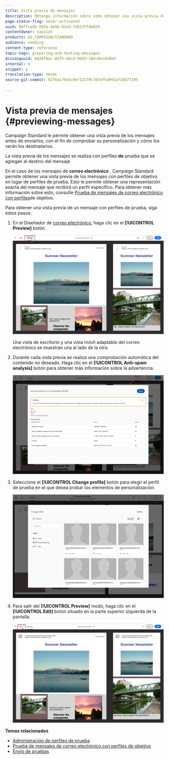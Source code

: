 ```yaml
---
title: Vista previa de mensajes
description: Obtenga información sobre cómo obtener una vista previa de un mensaje en el editor de contenido o en el Diseñador de correo electrónico.
page-status-flag: never-activated
uuid: 8dffca95-59fe-4e9b-93cb-73b33ffde020
contentOwner: sauviat
products: SG_CAMPAIGN/STANDARD
audience: sending
content-type: reference
topic-tags: preparing-and-testing-messages
discoiquuid: 8428f8ac-8ef5-46cd-9d93-10ec0ecd3ded
internal: n
snippet: y
translation-type: tm+mt
source-git-commit: 92f6a176a5c0e712170c7d7ef5a993af18d77295

---
```



# Vista previa de mensajes {#previewing-messages}

Campaign Standard le permite obtener una vista previa de los mensajes antes de enviarlos, con el fin de comprobar su personalización y cómo los verán los destinatarios.

La vista previa de los mensajes se realiza con perfiles **de** prueba que se agregan al destino del mensaje.

En el caso de los mensajes de **correo electrónico** , Campaign Standard permite obtener una vista previa de los mensajes con perfiles de objetivo en lugar de perfiles de prueba. Esto le permite obtener una representación exacta del mensaje que recibirá un perfil específico. Para obtener más información sobre esto, consulte [Prueba de mensajes de correo electrónico con perfiles](../../sending/using/testing-messages-using-target.md)de objetivo.

Para obtener una vista previa de un mensaje con perfiles de prueba, siga estos pasos:

1. En el Diseñador de [correo electrónico](../../designing/using/designing-content-in-adobe-campaign.md), haga clic en el **[!UICONTROL Preview]** botón .

   ![](assets/sending_preview.png)

   Una vista de escritorio y una vista móvil adaptable del correo electrónico se muestran una al lado de la otra.

1. Durante cada vista previa se realiza una comprobación automática del contenido no deseado. Haga clic en el **[!UICONTROL Anti-spam analysis]** botón para obtener más información sobre la advertencia.

   ![](assets/sending_anti-spam_analysis.png)

1. Seleccione el **[!UICONTROL Change profile]** botón para elegir el perfil de prueba en el que desea probar los elementos de personalización.

   ![](assets/sending_test-profile.png)

1. Para salir del **[!UICONTROL Preview]** modo, haga clic en el **[!UICONTROL Edit]** botón situado en la parte superior izquierda de la pantalla.

   ![](assets/sending_preview_edit.png)

**Temas relacionados**

* [Administración de perfiles de prueba](../../audiences/using/managing-test-profiles.md)
* [Prueba de mensajes de correo electrónico con perfiles de objetivo](../../sending/using/testing-messages-using-target.md)
* [Envío de pruebas](../../sending/using/sending-proofs.md)
